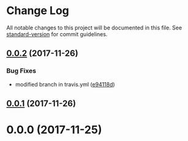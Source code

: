 # Change Log

All notable changes to this project will be documented in this file. See [standard-version](https://github.com/conventional-changelog/standard-version) for commit guidelines.

<a name="0.0.2"></a>
## [0.0.2](https://github.com/bgolyoo/chuck-norris-jokes-ui/compare/v0.0.1...v0.0.2) (2017-11-26)


### Bug Fixes

* modified branch in travis.yml ([e94118d](https://github.com/bgolyoo/chuck-norris-jokes-ui/commit/e94118d))



<a name="0.0.1"></a>
## [0.0.1](https://github.com/bgolyoo/chuck-norris-jokes-ui/compare/v0.0.0...v0.0.1) (2017-11-26)



<a name="0.0.0"></a>
# 0.0.0 (2017-11-25)
